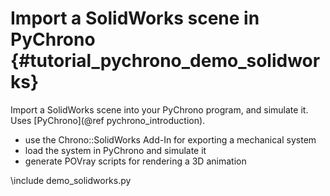 Import a SolidWorks scene in PyChrono {#tutorial_pychrono_demo_solidworks}
==========================

Import a SolidWorks scene into your PyChrono program, and simulate it.
Uses [PyChrono](@ref pychrono_introduction).

- use the Chrono::SolidWorks Add-In for exporting a mechanical system
- load the system in PyChrono and simulate it
- generate POVray scripts for rendering a 3D animation 
	
	
\include demo_solidworks.py